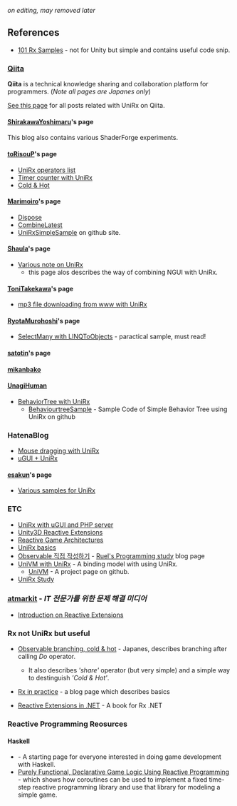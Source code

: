 

*on editing, may removed later*

## References

* [101 Rx Samples](http://rxwiki.wikidot.com/101samples) - not for Unity but simple and contains useful code snip.

### [Qiita](https://qiita.com/)

**Qiita** is a technical knowledge sharing and collaboration platform for programmers. (*Note all pages are Japanes only*)

[See this page](http://qiita.com/tags/unirx) for all posts related with UniRx on Qiita.

#### [ShirakawaYoshimaru](http://qiita.com/ShirakawaYoshimaru/items)'s page

This blog also contains various ShaderForge experiments.


#### [toRisouP](http://qiita.com/toRisouP)'s page

* [UniRx operators list](http://qiita.com/toRisouP/items/3cf1c9be3c37e7609a2f)
* [Timer counter with UniRx](http://qiita.com/toRisouP/items/581ffc0ddce7090b275b)
* [Cold & Hot](http://qiita.com/toRisouP/items/f6088963037bfda658d3)

#### [Marimoiro](http://qiita.com/Marimoiro)'s page

* [Dispose](http://qiita.com/Marimoiro/items/819ddb3e68aab7ee3b95) 
* [CombineLatest](http://qiita.com/Marimoiro/items/9252cf7eaefee22a9f76)
* [UniRxSimpleSample](https://github.com/Marimoiro/UniRxSimpleSample) on github site.

#### [Shau​​la](http://qiita.com/Shaula)'s page

* [Various note on UniRx](http://qiita.com/Shaula/items/992f23ce8e1be3057074)
  * this page alos describes the way of combining NGUI with UniRx.

#### [ToniTakekawa](http://qiita.com/ToniTakekawa)'s page

* [mp3 file downloading from www with UniRx](http://qiita.com/ToniTakekawa/items/d466de0b818463dc3544)

#### [RyotaMurohoshi](http://qiita.com/RyotaMurohoshi)'s page

* [SelectMany with LINQToObjects](http://qiita.com/RyotaMurohoshi/items/81d73fb2cdd751da0a84) - paractical sample, must read! 

#### [satotin](http://qiita.com/satotin)'s page

#### [mikanbako](http://qiita.com/mikanbako)

#### [UnagiHuman](http://qiita.com/UnagiHuman)

* [BehaviorTree with UniRx](http://qiita.com/UnagiHuman/items/7281b00c9ae00e558929)
  * [BehaviourtreeSample](https://github.com/unagiHuman/BehaviourtreeSample) - Sample Code of Simple Behavior Tree using UniRx on github 

### HatenaBlog

* [Mouse dragging with UniRx](http://adarapata.hatenablog.com/entry/2015/08/11/150428)
* [uGUI + UniRx](http://rinor.hatenablog.com/entry/2015/07/16/022106)

#### [esakun](http://esakun.hateblo.jp/)'s page

* [Various samples for UniRx](http://esakun.hateblo.jp/entry/2015/09/23/181052#改善前Bufferを使用)


### ETC

* [UniRx with uGUI and PHP server](http://megamin.jp/?p=1566)
* [Unity3D Reactive Extensions](http://www.rivellomultimediaconsulting.com/unity3d-reactive-extensions-1/)
* [Reactive Game Architectures](http://sugarpillstudios.com/wp/?page_id=279)
* [UniRx basics](https://drive.google.com/file/d/0B3lJMdHzE05YUWxSR2lNZHZRUXc/preview)
* [Observable 직접 작성하기](http://cruwelcodes.blogspot.kr/2015/01/rx-reactive-extension-1-observable.html) - [Ruel's Programming study](http://cruwelcodes.blogspot.kr/) blog page
* [UniVM with UniRx](http://ykimisaki.hatenablog.jp/entry/2015/03/25/012436) - A binding model with using UniRx.
  * [UniVM](https://github.com/yKimisaki/UniVM) - A project page on github.
* [UniRx Study](http://eventdots.jp/eventreport/507306) 

### [atmarkit](http://www.atmarkit.co.jp/) - *IT 전문가를 위한 문제 해결 미디어*

* [Introduction on Reactive Extensions](http://www.atmarkit.co.jp/fdotnet/introrx/introrx_01/introrx_01_01.html)

### Rx not UniRx but useful

* [Observable branching, cold & hot](http://wilfrem.github.io/learn_rx/cold_hot.html) - Japanes, describes branching after calling *Do* operator.
  * It also describes *'share'* operator (but very simple) and a simple way to destinguish *'Cold & Hot'*.  

* [Rx in practice](http://futurice.com/blog/reactive-c-number-in-practice) - a blog page which describes basics
* [Reactive Extensions in .NET](https://www.manning.com/books/reactive-extensions-in-dot-net) - A book for Rx .NET

### Reactive Programming Reosurces

#### Haskell

* [](https://wiki.haskell.org/Game_Development) - A starting page for everyone interested in doing game development with Haskell.
* [Purely Functional, Declarative Game Logic Using Reactive Programming](https://github.com/leonidas/codeblog/blob/master/2012/2012-01-17-declarative-game-logic-afrp.md) -  which shows how coroutines can be used to implement a fixed time-step reactive programming library and use that library for modeling a simple game.